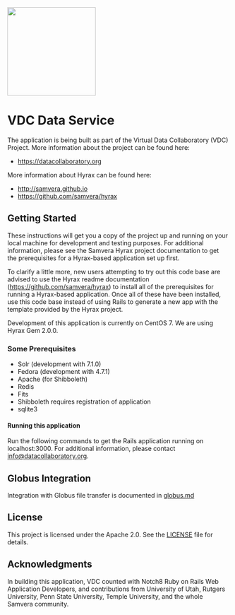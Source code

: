 <img src="https://portal.datacollaboratory.org/vdc-logo.png" width="200">

# VDC Data Service

The application is being built as part of the Virtual Data Collaboratory (VDC) Project. More information about the project can be found here:

* https://datacollaboratory.org

More information about Hyrax can be found here:

* http://samvera.github.io
* https://github.com/samvera/hyrax

## Getting Started

These instructions will get you a copy of the project up and running on your local machine for development and testing purposes. For additional information, please see the Samvera Hyrax project documentation to get the prerequisites for a Hyrax-based application set up first.

To clarify a little more, new users attempting to try out this code base are advised to use the Hyrax readme documentation (https://github.com/samvera/hyrax) to install all of the prerequisites for running a Hyrax-based application. Once all of these have been installed, use this code base instead of using Rails to generate a new app with the template provided by the Hyrax project.

Development of this application is currently on CentOS 7. We are using Hyrax Gem 2.0.0.

### Some Prerequisites

* Solr (development with 7.1.0)
* Fedora (development with 4.7.1)
* Apache (for Shibboleth)
* Redis
* Fits
* Shibboleth requires registration of application
* sqlite3


#### Running this application

Run the following commands to get the Rails application running on localhost:3000. For additional information, please contact info@datacollaboratory.org.

## Globus Integration

Integration with Globus file transfer is documented in [globus.md](globus.md)

## License

This project is licensed under the Apache 2.0. See the [LICENSE](LICENSE) file for details.

## Acknowledgments

In building this application, VDC counted with Notch8 Ruby on Rails Web Application Developers, and contributions from University of Utah, Rutgers University, Penn State University, Temple University, and the whole Samvera community.
